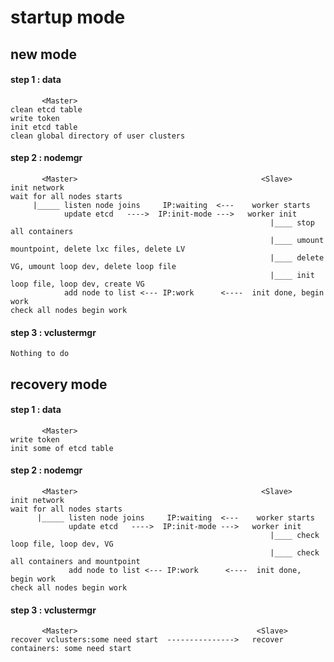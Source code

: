 # startup mode

## new mode
#### step 1 : data
           <Master>
    clean etcd table
    write token
    init etcd table
    clean global directory of user clusters
#### step 2 : nodemgr
           <Master>                                         <Slave>
    init network                                 
    wait for all nodes starts            
         |_____ listen node joins     IP:waiting  <---    worker starts
	            update etcd   ---->  IP:init-mode --->   worker init
			                                                  |____ stop all containers
				    										  |____ umount mountpoint, delete lxc files, delete LV
					    									  |____ delete VG, umount loop dev, delete loop file
						    								  |____ init loop file, loop dev, create VG
    			add node to list <--- IP:work      <----  init done, begin work
    check all nodes begin work
#### step 3 : vclustermgr
    Nothing to do




## recovery mode
#### step 1 : data
           <Master>
    write token
    init some of etcd table
#### step 2 : nodemgr
           <Master>                                         <Slave>
    init network                                 
    wait for all nodes starts            
          |_____ listen node joins     IP:waiting  <---    worker starts
	             update etcd   ---->  IP:init-mode --->   worker init
			                                                  |____ check loop file, loop dev, VG
				    										  |____ check all containers and mountpoint
			     add node to list <--- IP:work      <----  init done, begin work
    check all nodes begin work
#### step 3 : vclustermgr
           <Master>                                        <Slave>
    recover vclusters:some need start  --------------->   recover containers: some need start
